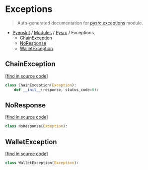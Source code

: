 # Exceptions

> Auto-generated documentation for [pysrc.exceptions](https://github.com/fullon-labs/pyflonkit/blob/master/pysrc/exceptions.py) module.

- [Pyeoskit](../README.md#pyeoskit-index) / [Modules](../MODULES.md#pyeoskit-modules) / [Pysrc](index.md#pysrc) / Exceptions
    - [ChainException](#chainexception)
    - [NoResponse](#noresponse)
    - [WalletException](#walletexception)

## ChainException

[[find in source code]](https://github.com/fullon-labs/pyflonkit/blob/master/pysrc/exceptions.py#L9)

```python
class ChainException(Exception):
    def __init__(response, status_code=0):
```

## NoResponse

[[find in source code]](https://github.com/fullon-labs/pyflonkit/blob/master/pysrc/exceptions.py#L3)

```python
class NoResponse(Exception):
```

## WalletException

[[find in source code]](https://github.com/fullon-labs/pyflonkit/blob/master/pysrc/exceptions.py#L6)

```python
class WalletException(Exception):
```
